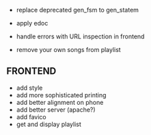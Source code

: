 - replace deprecated gen_fsm to gen_statem
- apply edoc

- handle errors with URL inspection in frontend
- remove your own songs from playlist


## FRONTEND
- add style
- add more sophisticated printing
- add better alignment on phone
- add better server (apache?)
- add favico
- get and display playlist
